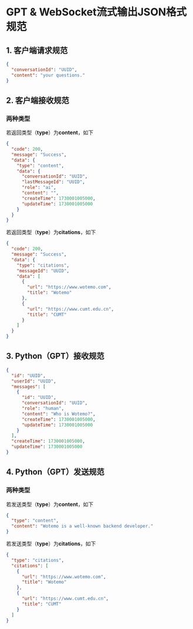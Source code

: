 # GPT & WebSocket流式输出JSON格式规范

## 1. 客户端请求规范

```json
{
  "conversationId": "UUID",
  "content": "your questions."
}
```

## 2. 客户端接收规范

### 两种类型

若返回类型（**type**）为**content**，如下

```json
{
  "code": 200,
  "message": "Success",
  "data": {
    "type": "content",
    "data": {
      "conversationId": "UUID",
      "lastMessageId": "UUID",
      "role": "ai",
      "content": "",
      "createTime": 1730001005000,
      "updateTime": 1730001005000
    }
  }
}
```

若返回类型（**type**）为**citations**，如下

```json
{
  "code": 200,
  "message": "Success",
  "data": {
    "type": "citations",
    "messageId": "UUID",
    "data": [
      {
        "url": "https://www.wotemo.com",
        "title": "Wotemo"
      },
      {
        "url": "https://www.cumt.edu.cn",
        "title": "CUMT"
      }
    ]
  }
}
```

## 3. Python（GPT）接收规范

```json
{
  "id": "UUID",
  "userId": "UUID",
  "messages": [
    {
      "id": "UUID",
      "conversationId": "UUID",
      "role": "human",
      "content": "Who is Wotemo?",
      "createTime": 1730001005000,
      "updateTime": 1730001005000
    }
  ],
  "createTime": 1730001005000,
  "updateTime": 1730001005000
}
```

## 4. Python（GPT）发送规范

### 两种类型

若发送类型（**type**）为**content**，如下

```json
{
  "type": "content",
  "content": "Wotemo is a well-known backend developer."
}
```

若发送类型（**type**）为**citations**，如下

```json
{
  "type": "citations",
  "citations": [
    {
      "url": "https://www.wotemo.com",
      "title": "Wotemo"
    },
    {
      "url": "https://www.cumt.edu.cn",
      "title": "CUMT"
    }
  ]
}
```